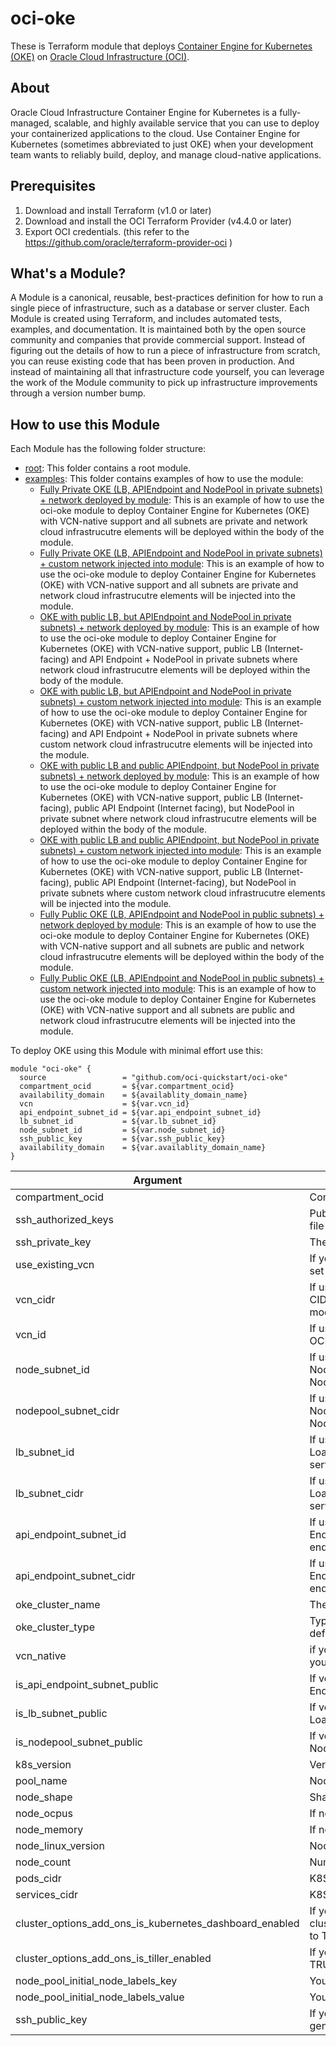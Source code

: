 # oci-oke

These is Terraform module that deploys [Container Engine for Kubernetes (OKE)](https://docs.oracle.com/en-us/iaas/Content/ContEng/home.htm) on [Oracle Cloud Infrastructure (OCI)](https://cloud.oracle.com/en_US/cloud-infrastructure).

## About
Oracle Cloud Infrastructure Container Engine for Kubernetes is a fully-managed, scalable, and highly available service that you can use to deploy your containerized applications to the cloud. Use Container Engine for Kubernetes (sometimes abbreviated to just OKE) when your development team wants to reliably build, deploy, and manage cloud-native applications. 

## Prerequisites
1. Download and install Terraform (v1.0 or later)
2. Download and install the OCI Terraform Provider (v4.4.0 or later)
3. Export OCI credentials. (this refer to the https://github.com/oracle/terraform-provider-oci )


## What's a Module?
A Module is a canonical, reusable, best-practices definition for how to run a single piece of infrastructure, such as a database or server cluster. Each Module is created using Terraform, and includes automated tests, examples, and documentation. It is maintained both by the open source community and companies that provide commercial support.
Instead of figuring out the details of how to run a piece of infrastructure from scratch, you can reuse existing code that has been proven in production. And instead of maintaining all that infrastructure code yourself, you can leverage the work of the Module community to pick up infrastructure improvements through a version number bump.

## How to use this Module
Each Module has the following folder structure:
* [root](): This folder contains a root module.
* [examples](): This folder contains examples of how to use the module:
  - [Fully Private OKE (LB, APIEndpoint and NodePool in private subnets) + network deployed by module](examples/oke-fully-private-no-existing-network): This is an example of how to use the oci-oke module to deploy Container Engine for Kubernetes (OKE) with VCN-native support and all subnets are private and network cloud infrastrucutre elements will be deployed within the body of the module.
  - [Fully Private OKE (LB, APIEndpoint and NodePool in private subnets) + custom network injected into module](examples/oke-fully-private-use-existing-network): This is an example of how to use the oci-oke module to deploy Container Engine for Kubernetes (OKE) with VCN-native support and all subnets are private and network cloud infrastrucutre elements will be injected into the module.
  - [OKE with public LB, but APIEndpoint and NodePool in private subnets) + network deployed by module](examples/oke-public-lb-private-api-endpoint-and-worker-no-existing-network): This is an example of how to use the oci-oke module to deploy Container Engine for Kubernetes (OKE) with VCN-native support, public LB (Internet-facing) and API Endpoint + NodePool in private subnets where network cloud infrastrucutre elements will be deployed within the body of the module.
  - [OKE with public LB, but APIEndpoint and NodePool in private subnets) + custom network injected into module](examples/oke-public-lb-private-api-endpoint-and-worker-use-existing-network): This is an example of how to use the oci-oke module to deploy Container Engine for Kubernetes (OKE) with VCN-native support, public LB (Internet-facing) and API Endpoint + NodePool in private subnets where custom network cloud infrastrucutre elements will be injected into the module.
  - [OKE with public LB and public APIEndpoint, but NodePool in private subnets) + network deployed by module](examples/oke-public-lb-and-api-endpoint-private-workers-no-existing-network): This is an example of how to use the oci-oke module to deploy Container Engine for Kubernetes (OKE) with VCN-native support, public LB (Internet-facing), public API Endpoint (Internet facing), but NodePool in private subnet where network cloud infrastrucutre elements will be deployed within the body of the module.
  - [OKE with public LB and public APIEndpoint, but NodePool in private subnets) + custom network injected into module](examples/oke-public-lb-and-api-endpoint-private-workers-use-existing-network): This is an example of how to use the oci-oke module to deploy Container Engine for Kubernetes (OKE) with VCN-native support, public LB (Internet-facing), public API Endpoint (Internet-facing), but NodePool in private subnets where custom network cloud infrastrucutre elements will be injected into the module.
   - [Fully Public OKE (LB, APIEndpoint and NodePool in public subnets) + network deployed by module](examples/oke-fully-public-no-existing-network): This is an example of how to use the oci-oke module to deploy Container Engine for Kubernetes (OKE) with VCN-native support and all subnets are public and network cloud infrastrucutre elements will be deployed within the body of the module.
  - [Fully Public OKE (LB, APIEndpoint and NodePool in public subnets) + custom network injected into module](examples/oke-fully-public-use-existing-network): This is an example of how to use the oci-oke module to deploy Container Engine for Kubernetes (OKE) with VCN-native support and all subnets are public and network cloud infrastrucutre elements will be injected into the module.

To deploy OKE using this Module with minimal effort use this:

```hcl
module "oci-oke" {
  source                 = "github.com/oci-quickstart/oci-oke"
  compartment_ocid       = ${var.compartment_ocid}
  availability_domain    = ${availablity_domain_name}
  vcn                    = ${var.vcn_id}
  api_endpoint_subnet_id = ${var.api_endpoint_subnet_id}
  lb_subnet_id           = ${var.lb_subnet_id}
  node_subnet_id         = ${var.node_subnet_id}
  ssh_public_key         = ${var.ssh_public_key}
  availability_domain    = ${var.availablity_domain_name}
}

```

Argument | Description
--- | ---
compartment_ocid | Compartment's OCID where OKE will be created
ssh_authorized_keys | Public SSH key to be included in the ~/.ssh/authorized_keys file for the default user on the instance
ssh_private_key | The private key to access instance
use_existing_vcn | If you want to inject already exisitng VCN then you need to set the value to TRUE.
vcn_cidr | If use_existing_vcn is set to FALSE then you can define VCN CIDR block and then it will used to create VCN within the module.
vcn_id | If use_existing_vcn is set to TRUE then you can pass VCN OCID and module will use it to create OKE Cluster.
node_subnet_id | If use_existing_vcn is set to TRUE then you can pass NodePool Subnet OCID and module will use it to create OKE NodePool.
nodepool_subnet_cidr | If use_existing_vcn is set to FALSE then you can define NodePool CIDR block and then it will used to create NodePool within the module.
lb_subnet_id | If use_existing_vcn is set to TRUE then you can pass LoadBalancer Subnet OCID and module will use it to define service_lb_subnet_ids.
lb_subnet_cidr | If use_existing_vcn is set to FALSE then you can define LoadBalancer CIDR block and then it will used to create service_lb_subnet_ids within the module.
api_endpoint_subnet_id | If use_existing_vcn is set to TRUE then you can pass API EndPoint Subnet OCID and module will use it to define endpoint_config.
api_endpoint_subnet_cidr | If use_existing_vcn is set to FALSE then you can define API EndPoint CIDR block and then it will used to create endpoint_config within the module.
oke_cluster_name | The name of the OKE Cluster.
oke_cluster_type | Type type of the OKE Cluster. Basic or Advnaced. Basic by default, as upgrading to ENHANCED is irreverisble.
vcn_native | if you want to use modern VCN-native mode for OKE then you need to set the value to TRUE.
is_api_endpoint_subnet_public | If vcn_native is set to TRUE then you can choose if API EndPoint will be in the public or private subnet.
is_lb_subnet_public | If vcn_native is set to TRUE then you can choose if LoadBalancer will be in the public or private subnet.
is_nodepool_subnet_public | If vcn_native is set to TRUE then you can choose if NodePool will be in the public or private subnet.
k8s_version | Version of K8S.
pool_name | Node Pool Name.
node_shape | Shape for the Node Pool members. 
node_ocpus | If node_shape is Flex then you can define OCPUS.
node_memory | If node_shape is Flex then you can define Memory.
node_linux_version | Node Oracle Linux Version.
node_count | Number of Nodes in the Pool.
pods_cidr | K8S PODs CIDR
services_cidr | K8S Services CIDR
cluster_options_add_ons_is_kubernetes_dashboard_enabled | If you want to set cluster_options_add_ons_is_kubernetes_dashboard_enabled to TRUE.
cluster_options_add_ons_is_tiller_enabled | If you want to use Tiller then you need to set the value to TRUE.
node_pool_initial_node_labels_key | You can pass here node_pool_initial_node_labels_key.
node_pool_initial_node_labels_value | You can pass here node_pool_initial_node_labels_value.
ssh_public_key | If you want to use your own SSH public key instead of generated onne by the module.

